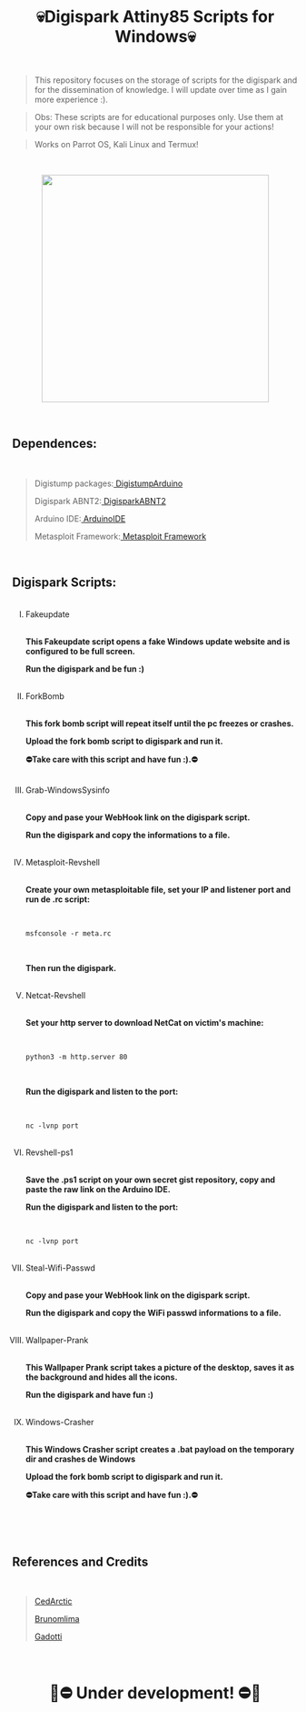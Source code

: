 <h1 align="center">💀Digispark Attiny85 Scripts for Windows💀</h1>

<br>

>This repository focuses on the storage of scripts for the digispark and for the dissemination of knowledge. I will update over time as I gain more experience :).

>Obs: These scripts are for educational purposes only. Use them at your own risk because I will not be responsible for your actions!

>Works on Parrot OS, Kali Linux and Termux!

<br>

<p align="center">
	<img width="400" height="400" src="https://github.com/EndlssNightmare/Digispark-scripts/assets/110058202/7cf31e71-e6ac-4a74-ac69-3762e93ea66f">
</p>

<br>

<body>
   <h2 align="left"> Dependences:</h2>

  <br>
  
  >Digistump packages:<a href="https://github.com/digistump/DigistumpArduino"> DigistumpArduino</a>
  >
  >
  >Digispark ABNT2:<a href="https://github.com/jcldf/digisparkABNT2" > DigisparkABNT2</a>
  >
  >
  >Arduino IDE:<a href="https://www.arduino.cc/en/software"> ArduinoIDE</a>
  >
  >
  >Metasploit Framework:<a href="https://www.metasploit.com"> Metasploit Framework</a>

  <br>

  <h2 align="left"> Digispark Scripts:</h2>
<ol type="I">

  <br>

  <li>Fakeupdate</li>

  <br>

  **This Fakeupdate script opens a fake Windows update website and is configured to be full screen.**

  **Run the digispark and be fun :)**

  <br>

  <li>ForkBomb</li>

  <br>

  **This fork bomb script will repeat itself until the pc freezes or crashes.**

  **Upload the fork bomb script to digispark and run it.**

  **⛔Take care with this script and have fun :).⛔**

  <br>

  <li>Grab-WindowsSysinfo</li>

  <br>

  **Copy and pase your WebHook link on the digispark script.**

  **Run the digispark and copy the informations to a file.**

  <br>

  <li>Metasploit-Revshell</li>

  <br>

  **Create your own metasploitable file, set your IP and listener port and  run de .rc script:**

  <br>

``` 
msfconsole -r meta.rc
```

  <br>

  **Then run the digispark.**

  <br>

  <li>Netcat-Revshell</li>

  <br>

  **Set your http server to download NetCat on victim's machine:**

  <br>

``` 
python3 -m http.server 80
```

  <br>

  **Run the digispark and listen to the port:**

  <br>

``` 
nc -lvnp port
```

  <br>

  <li>Revshell-ps1</li>

  <br>

  **Save the .ps1 script on your own secret gist repository, copy and paste the raw link on the Arduino IDE.**

  **Run the digispark and listen to the port:**

  <br>

``` 
nc -lvnp port
```

  <br>

  <li>Steal-Wifi-Passwd</li>

  <br>

  **Copy and pase your WebHook link on the digispark script.**

  **Run the digispark and copy the WiFi passwd informations to a file.**

  <br>

  <li>Wallpaper-Prank</li>
  
  <br>

  **This Wallpaper Prank script takes a picture of the desktop, saves it as the background and hides all the icons.**

  **Run the digispark and have fun :)**

  <br>
  
  <li>Windows-Crasher</li>
  
  <br>

  **This Windows Crasher script creates a .bat payload on the temporary dir and crashes de Windows**

  **Upload the fork bomb script to digispark and run it.**

  **⛔Take care with this script and have fun :).⛔**

  <br>

</ol>

  <br>

## References and Credits
  
  <br>

  ><a href="https://github.com/CedArctic/DigiSpark-Scripts"> CedArctic</a>
  >
  ><a href="https://github.com/brunomlima/Digispark"> Brunomlima</a>
  >
  ><a href="https://github.com/Gadotti/DigisparkScripts"> Gadotti</a>

  <br>

<h1 align="center">🚧⛔ Under development! ⛔🚧</h1>

</body>
</html>
